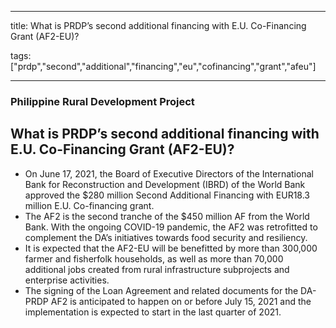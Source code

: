 
---

title: What is PRDP’s second additional financing with E.U. Co-Financing Grant (AF2-EU)?

tags: ["prdp","second","additional","financing","eu","cofinancing","grant","afeu"]

---

### Philippine Rural Development Project

## What is PRDP’s second additional financing with E.U. Co-Financing Grant (AF2-EU)?


 - On June 17, 2021, the Board of Executive Directors of the International Bank for Reconstruction and Development (IBRD) of the World Bank approved the $280 million Second Additional Financing with EUR18.3 million E.U. Co-financing grant.
 - The AF2 is the second tranche of the $450 million AF from the World Bank. With the ongoing COVID-19 pandemic, the AF2 was retrofitted to complement the DA’s initiatives towards food security and resiliency.
 - It is expected that the AF2-EU will be benefitted by more than 300,000 farmer and fisherfolk households, as well as more than 70,000 additional jobs created from rural infrastructure subprojects and enterprise activities.
 - The signing of the Loan Agreement and related documents for the DA-PRDP AF2 is anticipated to happen on or before July 15, 2021 and the implementation is expected to start in the last quarter of 2021.
